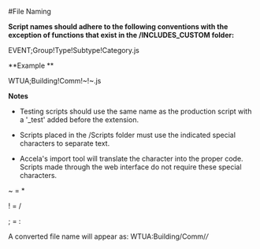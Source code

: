 #File Naming 

**Script names should adhere to the following conventions with the exception of functions that exist in the /INCLUDES_CUSTOM folder:** 

EVENT;Group!Type!Subtype!Category.js 

**Example ** 

WTUA;Building!Comm!~!~.js 

**Notes** 

* Testing scripts should use the same name as the production script with a '_test' added before the extension. 

* Scripts placed in the /Scripts folder must use the indicated special characters to separate text. 

* Accela's import tool will translate the character into the proper code. Scripts made through the web interface do not require these special characters. 

~ = * 

! = / 

; = : 

A converted file name will appear as:  WTUA:Building/Comm/*/*  
